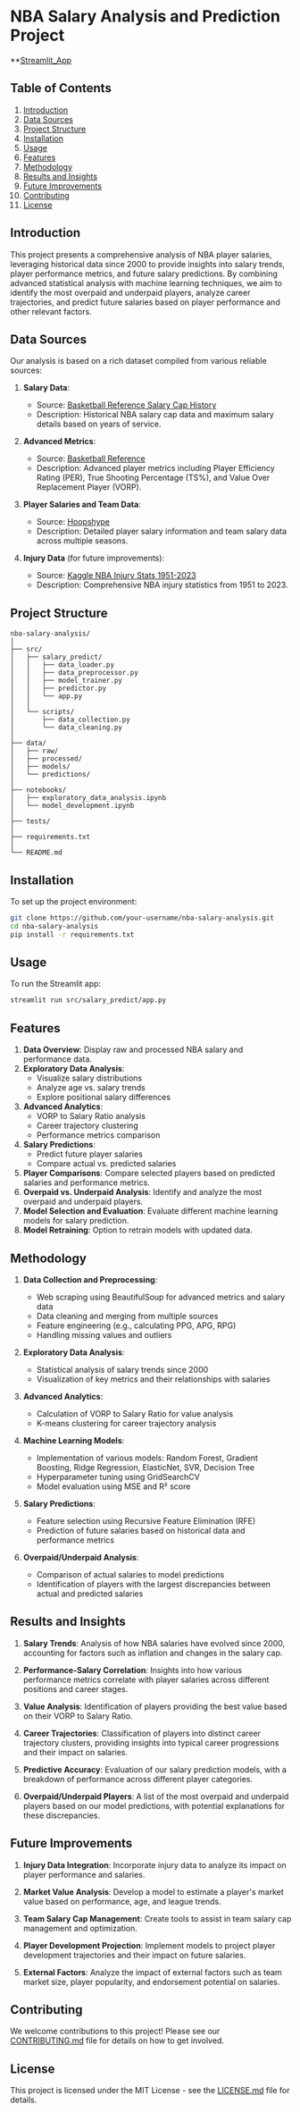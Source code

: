 # NBA Salary Analysis and Prediction Project

**[Streamlit_App](https://nba-salary-predictions.streamlit.app/)

## Table of Contents
1. [Introduction](#introduction)
2. [Data Sources](#data-sources)
3. [Project Structure](#project-structure)
4. [Installation](#installation)
5. [Usage](#usage)
6. [Features](#features)
7. [Methodology](#methodology)
8. [Results and Insights](#results-and-insights)
9. [Future Improvements](#future-improvements)
10. [Contributing](#contributing)
11. [License](#license)

## Introduction

This project presents a comprehensive analysis of NBA player salaries, leveraging historical data since 2000 to provide insights into salary trends, player performance metrics, and future salary predictions. By combining advanced statistical analysis with machine learning techniques, we aim to identify the most overpaid and underpaid players, analyze career trajectories, and predict future salaries based on player performance and other relevant factors.

## Data Sources

Our analysis is based on a rich dataset compiled from various reliable sources:

1. **Salary Data**: 
   - Source: [Basketball Reference Salary Cap History](https://www.basketball-reference.com/contracts/salary-cap-history.html)
   - Description: Historical NBA salary cap data and maximum salary details based on years of service.

2. **Advanced Metrics**:
   - Source: [Basketball Reference](https://www.basketball-reference.com)
   - Description: Advanced player metrics including Player Efficiency Rating (PER), True Shooting Percentage (TS%), and Value Over Replacement Player (VORP).

3. **Player Salaries and Team Data**:
   - Source: [Hoopshype](https://hoopshype.com)
   - Description: Detailed player salary information and team salary data across multiple seasons.

4. **Injury Data** (for future improvements):
   - Source: [Kaggle NBA Injury Stats 1951-2023](https://www.kaggle.com/datasets/loganlauton/nba-injury-stats-1951-2023/data)
   - Description: Comprehensive NBA injury statistics from 1951 to 2023.

## Project Structure

```
nba-salary-analysis/
│
├── src/
│   ├── salary_predict/
│   │   ├── data_loader.py
│   │   ├── data_preprocessor.py
│   │   ├── model_trainer.py
│   │   ├── predictor.py
│   │   └── app.py
│   │
│   └── scripts/
│       ├── data_collection.py
│       └── data_cleaning.py
│
├── data/
│   ├── raw/
│   ├── processed/
│   ├── models/
│   └── predictions/
│
├── notebooks/
│   ├── exploratory_data_analysis.ipynb
│   └── model_development.ipynb
│
├── tests/
│
├── requirements.txt
│
└── README.md
```

## Installation

To set up the project environment:

```bash
git clone https://github.com/your-username/nba-salary-analysis.git
cd nba-salary-analysis
pip install -r requirements.txt
```

## Usage

To run the Streamlit app:

```bash
streamlit run src/salary_predict/app.py
```

## Features

1. **Data Overview**: Display raw and processed NBA salary and performance data.
2. **Exploratory Data Analysis**: 
   - Visualize salary distributions
   - Analyze age vs. salary trends
   - Explore positional salary differences
3. **Advanced Analytics**:
   - VORP to Salary Ratio analysis
   - Career trajectory clustering
   - Performance metrics comparison
4. **Salary Predictions**: 
   - Predict future player salaries
   - Compare actual vs. predicted salaries
5. **Player Comparisons**: Compare selected players based on predicted salaries and performance metrics.
6. **Overpaid vs. Underpaid Analysis**: Identify and analyze the most overpaid and underpaid players.
7. **Model Selection and Evaluation**: Evaluate different machine learning models for salary prediction.
8. **Model Retraining**: Option to retrain models with updated data.

## Methodology

1. **Data Collection and Preprocessing**:
   - Web scraping using BeautifulSoup for advanced metrics and salary data
   - Data cleaning and merging from multiple sources
   - Feature engineering (e.g., calculating PPG, APG, RPG)
   - Handling missing values and outliers

2. **Exploratory Data Analysis**:
   - Statistical analysis of salary trends since 2000
   - Visualization of key metrics and their relationships with salaries

3. **Advanced Analytics**:
   - Calculation of VORP to Salary Ratio for value analysis
   - K-means clustering for career trajectory analysis

4. **Machine Learning Models**:
   - Implementation of various models: Random Forest, Gradient Boosting, Ridge Regression, ElasticNet, SVR, Decision Tree
   - Hyperparameter tuning using GridSearchCV
   - Model evaluation using MSE and R² score

5. **Salary Predictions**:
   - Feature selection using Recursive Feature Elimination (RFE)
   - Prediction of future salaries based on historical data and performance metrics

6. **Overpaid/Underpaid Analysis**:
   - Comparison of actual salaries to model predictions
   - Identification of players with the largest discrepancies between actual and predicted salaries

## Results and Insights

1. **Salary Trends**: Analysis of how NBA salaries have evolved since 2000, accounting for factors such as inflation and changes in the salary cap.

2. **Performance-Salary Correlation**: Insights into how various performance metrics correlate with player salaries across different positions and career stages.

3. **Value Analysis**: Identification of players providing the best value based on their VORP to Salary Ratio.

4. **Career Trajectories**: Classification of players into distinct career trajectory clusters, providing insights into typical career progressions and their impact on salaries.

5. **Predictive Accuracy**: Evaluation of our salary prediction models, with a breakdown of performance across different player categories.

6. **Overpaid/Underpaid Players**: A list of the most overpaid and underpaid players based on our model predictions, with potential explanations for these discrepancies.

## Future Improvements

1. **Injury Data Integration**: Incorporate injury data to analyze its impact on player performance and salaries.

2. **Market Value Analysis**: Develop a model to estimate a player's market value based on performance, age, and league trends.

3. **Team Salary Cap Management**: Create tools to assist in team salary cap management and optimization.

4. **Player Development Projection**: Implement models to project player development trajectories and their impact on future salaries.

5. **External Factors**: Analyze the impact of external factors such as team market size, player popularity, and endorsement potential on salaries.

## Contributing

We welcome contributions to this project! Please see our [CONTRIBUTING.md](CONTRIBUTING.md) file for details on how to get involved.

## License

This project is licensed under the MIT License - see the [LICENSE.md](LICENSE.md) file for details.